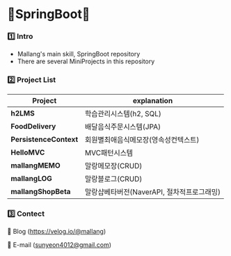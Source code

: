 # 🌱SpringBoot🌱
### 1️⃣ Intro
- Mallang's main skill, SpringBoot repository
- There are several MiniProjects in this repository

### 2️⃣ Project List
|Project|explanation|
|---|---|
|**h2LMS**|학습관리시스템(h2, SQL)|
|**FoodDelivery**|배달음식주문시스템(JPA)|
|**PersistenceContext**|회원별최애음식메모장(영속성컨텍스트)|
|**HelloMVC**|MVC패턴시스템|
|**mallangMEMO**|말랑메모장(CRUD)|
|**mallangLOG**|말랑블로그(CRUD)|
|**mallangShopBeta**|말랑샵베타버전(NaverAPI, 절차적프로그래밍)|

### 3️⃣ Contect
💌 Blog (https://velog.io/@mallang)

💌 E-mail (sunyeon4012@gmail.com)
